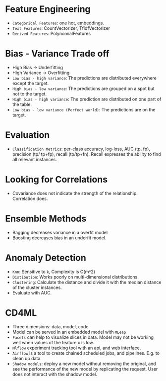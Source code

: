 # Feature Engineering
- `Categorical Features`: one hot, embeddings.
- `Text Features`: CountVectorizer, TfidfVectorizer
- `Derived Features`: PolynomialFeatures

# Bias - Variance Trade off
- High Bias -> Underfitting
- High Variance -> Overfitting
- `Low bias - high variance`: The predictions are distributed everywhere except the target.
- `High bias - low variance`: The predictions are grouped on a spot but not to the target.
- `High bias - high variance`: The prediction are distributed on one part of the table.
- `Low bias - low variance (Perfect world)`: The predictions are on the target.
# Evaluation
- `Classification Metrics`: per-class accuracy, log-loss, AUC (tp, fp), precision (tp/ tp+fp), recall (tp/tp+fn). Recall expresses the ability to find all relevant instances.
# Looking for Correlations
- Covariance does not indicate the strength of the relationship. Correlation does.
# Ensemble Methods
- Bagging decreases variance in a overfit model
- Boosting decreases bias in an underfit model.
# Anomaly Detection
- `Knn`: Sensitive to `k`, Complexity is O(m^2)
- `Distibution`: Works poorly on multi-dimensional distributions.
- `Clustering`: Calculate the distance and divide it with the median distance of the cluster instances.
- Evaluate with AUC.
# CD4ML
- Three dimensions: data, model, code.
- Model can be served in an embedded model with `MLeap`
- `Facets` can help to visualize slices in data. Model may not be working well when values of the feature x is low.
- `Mlflow` experiment tracking tool with an api, and web interface.
- `Airflow` is a tool to create chained scheduled jobs, and pipelines. E.g. to clean up data.
- `Shadow models`: deploy a new model without removing the original, and see the performance of the new model by replicating the request. User does not interact with the shadow model.
